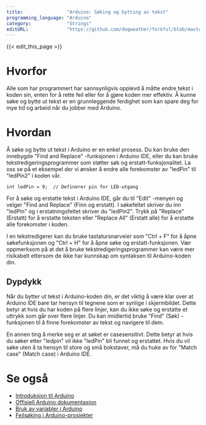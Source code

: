 ```yaml
---
title:                "Arduino: Søking og bytting av tekst"
programming_language: "Arduino"
category:             "Strings"
editURL:              "https://github.com/dogweather/forkful/blob/master/content/no/arduino/searching-and-replacing-text.md"
---
```


{{< edit_this_page >}}

# Hvorfor

Alle som har programmert har sannsynligvis opplevd å måtte endre tekst i koden sin, enten for å rette feil eller for å gjøre koden mer effektiv. Å kunne søke og bytte ut tekst er en grunnleggende ferdighet som kan spare deg for mye tid og arbeid når du jobber med Arduino.

# Hvordan

Å søke og bytte ut tekst i Arduino er en enkel prosess. Du kan bruke den innebygde "Find and Replace" -funksjonen i Arduino IDE, eller du kan bruke tekstredigeringsprogrammer som støtter søk og erstatt-funksjonalitet. La oss se på et eksempel der vi ønsker å endre alle forekomster av "ledPin" til "ledPin2" i koden vår.

```Arduino
int ledPin = 9;  // Definerer pin for LED-utgang
```

For å søke og erstatte tekst i Arduino IDE, går du til "Edit" -menyen og velger "Find and Replace" (Finn og erstatt). I søkefeltet skriver du inn "ledPin" og i erstatningsfeltet skriver du "ledPin2". Trykk på "Replace" (Erstatt) for å erstatte teksten eller "Replace All" (Erstatt alle) for å erstatte alle forekomster i koden.

I en tekstredigerer kan du bruke tastatursnarveier som "Ctrl + F" for å åpne søkefunksjonen og "Ctrl + H" for å åpne søke og erstatt-funksjonen. Vær oppmerksom på at det å bruke tekstredigeringsprogrammer kan være mer risikabelt ettersom de ikke har kunnskap om syntaksen til Arduino-koden din.

## Dypdykk

Når du bytter ut tekst i Arduino-koden din, er det viktig å være klar over at Arduino IDE bare tar hensyn til tegnene som er synlige i skjermbildet. Dette betyr at hvis du har koden på flere linjer, kan du ikke søke og erstatte et uttrykk som går over flere linjer. Du kan imidlertid bruke "Find" (Søk) -funksjonen til å finne forekomster av tekst og navigere til dem.

En annen ting å merke seg er at søket er casesensitivt. Dette betyr at hvis du søker etter "ledpin" vil ikke "ledPin" bli funnet og erstattet. Hvis du vil søke uten å ta hensyn til store og små bokstaver, må du huke av for "Match case" (Match case) i Arduino IDE.

# Se også

- [Introduksjon til Arduino](https://www.arduino.cc/en/Guide/Introduction)
- [Offisiell Arduino dokumentasjon](https://www.arduino.cc/reference/en/)
- [Bruk av variabler i Arduino](https://create.arduino.cc/projecthub/infusionwest/tutorial-using-variables-in-arduino-part-1-interactive-modes-627adc)
- [Feilsøking i Arduino-prosjekter](https://create.arduino.cc/projecthub/SavageCorona/arduino-troubleshooting-3a8abf)